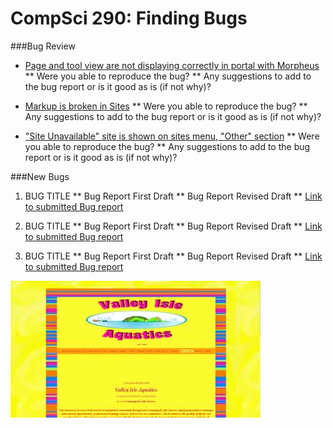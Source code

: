 CompSci 290: Finding Bugs
===================

###Bug Review

* [Page and tool view are not displaying correctly in portal with Morpheus](https://jira.sakaiproject.org/browse/SAK-29122)
** Were you able to reproduce the bug?
** Any suggestions to add to the bug report or is it good as is (if not why)?

* [Markup is broken in Sites](https://jira.sakaiproject.org/browse/SAK-30332)
** Were you able to reproduce the bug?
** Any suggestions to add to the bug report or is it good as is (if not why)?

* ["Site Unavailable" site is shown on sites menu, "Other" section](https://jira.sakaiproject.org/browse/SAK-30349)
** Were you able to reproduce the bug?
** Any suggestions to add to the bug report or is it good as is (if not why)?


###New Bugs

1. BUG TITLE
** Bug Report First Draft
** Bug Report Revised Draft
** [Link to submitted Bug report](https://jira.sakaiproject.org/browse/SAK-XXX)

2. BUG TITLE
** Bug Report First Draft
** Bug Report Revised Draft
** [Link to submitted Bug report](https://jira.sakaiproject.org/browse/SAK-XXX)

3. BUG TITLE
** Bug Report First Draft
** Bug Report Revised Draft
** [Link to submitted Bug report](https://jira.sakaiproject.org/browse/SAK-XXX)

![Screenshot](valley-isle-aquatics.jpg "Ugly Markup")
